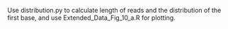 Use distribution.py to calculate  length of reads and the distribution of the first base, and use Extended_Data_Fig_10_a.R for plotting.

